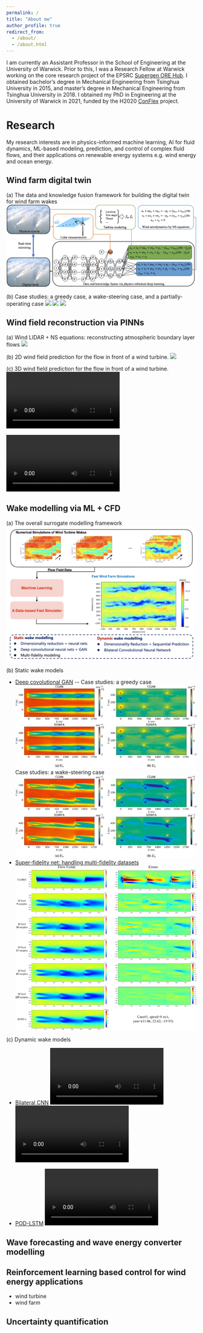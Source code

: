 ```yaml
---
permalink: /
title: "About me"
author_profile: true
redirect_from: 
  - /about/
  - /about.html
---
```


I am currently an Assistant Professor in the School of Engineering at the University of Warwick. Prior to this, I was a Research Fellow at Warwick working on the core research project of the EPSRC [Supergen ORE Hub](https://www.supergen-ore.net). I obtained bachelor’s degree in Mechanical Engineering from Tsinghua University in 2015, and master’s degree in Mechanical Engineering from Tsinghua University in 2018. I obtained my PhD in Engineering at the University of Warwick in 2021, funded by the H2020 [ConFlex](https://www.conflex.org) project.

Research
======
My research interests are in physics-informed machine learning, AI for fluid dynamics, ML-based modeling, prediction, and control of complex fluid flows, and their applications on renewable energy systems e.g. wind energy and ocean energy.
## Wind farm digital twin
(a) The data and knowledge fusion framework for building the digital twin for wind farm wakes
![](images/WFDT.jpg)

(b) Case studies: a greedy case, a wake-steering case, and a partially-operating case
<img src="https://zhangxcii.github.io/images/greedy.mp4" width="250"> 
<img src="https://zhangxcii.github.io/images/yaw.mp4" width="250">
<img src="https://zhangxcii.github.io/images/partial.mp4" width="250">

## Wind field reconstruction via PINNs
(a) Wind LIDAR + NS equations: reconstructing atmospheric boundary layer flows
<img src="https://zhangxcii.github.io/images/ABLInflow2D.jpeg" width="600"> 

(b) 2D wind field prediction for the flow in front of a wind turbine. 
<img src="https://zhangxcii.github.io/images/ABLInflow2D.mp4" width="500"> 

(c) 3D wind field prediction for the flow in front of a wind turbine. 
![](images/sliceview.mp4)

![](images/rotor.mp4)

## Wake modelling via ML + CFD
(a) The overall surrogate modelling framework   
![](images/CFDML.png)

(b) Static wake models   
- [Deep covolutional GAN](https://zhangxcii.github.io/files/PaperJ10.pdf)
-- Case studies: a greedy case  
![](images/gangreedy.jpeg)
Case studies: a wake-steering case   
![](images/ganyaw.jpeg)   
- [Super-fidelity net: handling multi-fidelity datasets](https://zhangxcii.github.io/files/PaperJ12.pdf)     
![](images/SFnet.jpeg)
   
(c) Dynamic wake models   
- [Bilateral CNN](https://zhangxcii.github.io/files/PaperJ13.pdf)
![](images/single1.mp4)
![](images/single2.mp4)

- [POD-LSTM](https://zhangxcii.github.io/files/PaperJ4.pdf)
![](images/PODLSTM.mp4)

## Wave forecasting and wave energy converter modelling


## Reinforcement learning based control for wind energy applications
- wind turbine
- wind farm

## Uncertainty quantification
